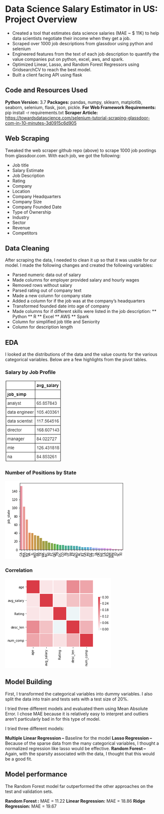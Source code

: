 # Data Science Salary Estimator in US: Project Overview
* Created a tool that estimates data science salaries (MAE ~ $ 11K) to help data scientists negotiate their income when they get a job.
* Scraped over 1000 job descriptions from glassdoor using python and selenium
* Engineered features from the text of each job description to quantify the value companies put on python, excel, aws, and spark.
* Optimized Linear, Lasso, and Random Forest Regressors using GridsearchCV to reach the best model.
* Built a client facing API using flask

## Code and Resources Used
**Python Version:** 3.7
**Packages:** pandas, numpy, sklearn, matplotlib, seaborn, selenium, flask, json, pickle.
**For Web Framework Requirements:** pip install -r requirements.txt
**Scraper Article:** https://towardsdatascience.com/selenium-tutorial-scraping-glassdoor-com-in-10-minutes-3d0915c6d905

## Web Scraping
Tweaked the web scraper github repo (above) to scrape 1000 job postings from glassdoor.com. With each job, we got the following:
* Job title
* Salary Estimate
* Job Description
* Rating
* Company
* Location
* Company Headquarters
* Company Size
* Company Founded Date
* Type of Ownership
* Industry
* Sector
* Revenue
* Competitors

## Data Cleaning
After scraping the data, I needed to clean it up so that it was usable for our model. I made the following changes and created the following variables:

* Parsed numeric data out of salary
* Made columns for employer provided salary and hourly wages
* Removed rows without salary
* Parsed rating out of company text
* Made a new column for company state
* Added a column for if the job was at the company’s headquarters
* Transformed founded date into age of company
* Made columns for if different skills were listed in the job description:
 ** Python
 ** R
 ** Excel
 ** AWS
 ** Spark
* Column for simplified job title and Seniority
* Column for description length

## EDA
I looked at the distributions of the data and the value counts for the various categorical variables. Below are a few highlights from the pivot tables.
### Salary by Job Profile
![](Salary_by_job_profile.png)
### Number of Positions by State
![](Number_of_positions.png)
### Correlation
![](Correlation.png)

## Model Building
First, I transformed the categorical variables into dummy variables. I also split the data into train and tests sets with a test size of 20%.

I tried three different models and evaluated them using Mean Absolute Error. I chose MAE because it is relatively easy to interpret and outliers aren’t particularly bad in for this type of model.

I tried three different models:

**Multiple Linear Regression –** Baseline for the model
**Lasso Regression –** Because of the sparse data from the many categorical variables, I thought a normalized regression like lasso would be effective.
**Random Forest –** Again, with the sparsity associated with the data, I thought that this would be a good fit.

## Model performance
The Random Forest model far outperformed the other approaches on the test and validation sets.

**Random Forest :** MAE = 11.22
**Linear Regression:** MAE = 18.86
**Ridge Regression:** MAE = 19.67
